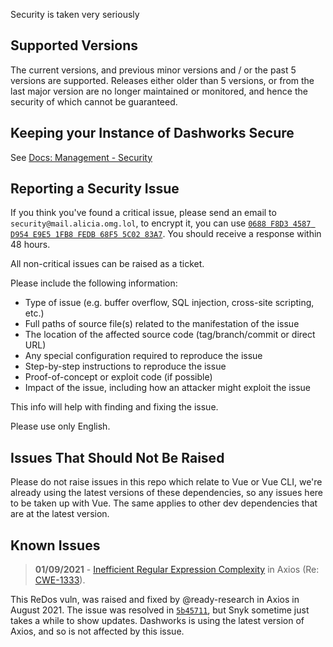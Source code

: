 
Security is taken very seriously

## Supported Versions
The current versions, and previous minor versions and / or the past 5 versions are supported. Releases either older than 5 versions, or from the last major version are no longer maintained or monitored, and hence the security of which cannot be guaranteed.

## Keeping your Instance of Dashworks Secure
See [Docs: Management - Security](/docs/management.md#securing)

## Reporting a Security Issue
If you think you've found a critical issue, please send an email to `security@mail.alicia.omg.lol`, to encrypt it, you can use [`0688 F8D3 4587 D954 E9E5 1FB8 FEDB 68F5 5C02 83A7`](https://keybase.io/aliciasykes/pgp_keys.asc?fingerprint=0688f8d34587d954e9e51fb8fedb68f55c0283a7). You should receive a response within 48 hours.

All non-critical issues can be raised as a ticket.

Please include the following information:
- Type of issue (e.g. buffer overflow, SQL injection, cross-site scripting, etc.)
- Full paths of source file(s) related to the manifestation of the issue
- The location of the affected source code (tag/branch/commit or direct URL)
- Any special configuration required to reproduce the issue
- Step-by-step instructions to reproduce the issue
- Proof-of-concept or exploit code (if possible)
- Impact of the issue, including how an attacker might exploit the issue

This info will help with finding and fixing the issue.

Please use only English.

## Issues That Should Not Be Raised
Please do not raise issues in this repo which relate to Vue or Vue CLI, we're already using the latest versions of these dependencies, so any issues here to be taken up with Vue. The same applies to other dev dependencies that are at the latest version.

## Known Issues

> **01/09/2021** - [Inefficient Regular Expression Complexity](https://www.huntr.dev/bounties/1e8f07fc-c384-4ff9-8498-0690de2e8c31/) in Axios (Re: [CWE-1333](https://cwe.mitre.org/data/definitions/1333.html)).

This ReDos vuln, was raised and fixed by @ready-research in Axios in August 2021. The issue was resolved in [`5b45711`](https://github.com/axios/axios/commit/5b457116e31db0e88fede6c428e969e87f290929), but Snyk sometime just takes a while to show updates. Dashworks is using the latest version of Axios, and so is not affected by this issue.
